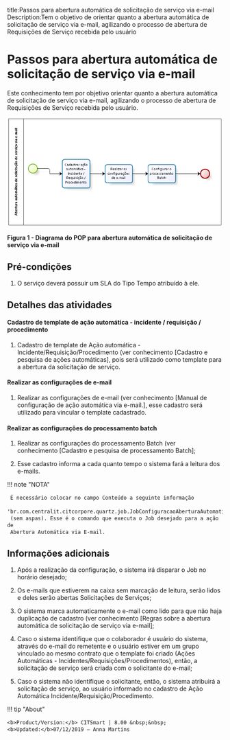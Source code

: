 title:Passos para abertura automática de solicitação de serviço via e-mail
Description:Tem o objetivo de orientar quanto a abertura automática de solicitação de serviço via e-mail, agilizando o processo de abertura de Requisições de Serviço recebida pelo usuário

# Passos para abertura automática de solicitação de serviço via e-mail

Este conhecimento tem por objetivo orientar quanto a abertura automática de
solicitação de serviço via e-mail, agilizando o processo de abertura de
Requisições de Serviço recebida pelo usuário.

![Criar ticket](images/open-ticket.png)

**Figura 1 - Diagrama do POP para abertura automática de solicitação de serviço
via e-mail**

Pré-condições
-------------

1.  O serviço deverá possuir um SLA do Tipo Tempo atribuído à ele.

Detalhes das atividades
-----------------------

#### Cadastro de template de ação automática - incidente / requisição / procedimento

1.  Cadastro de template de Ação automática - Incidente/Requisição/Procedimento
    (ver conhecimento [Cadastro e pesquisa de ações automáticas],
    pois será utilizado como template para a abertura da solicitação de serviço.

#### Realizar as configurações de e-mail

1.  Realizar as configurações de e-mail (ver conhecimento [Manual de
    configuração de ação automática via e-mail.], esse cadastro será utilizado para vincular o template cadastrado.

#### Realizar as configurações do processamento batch

1.  Realizar as configurações do processamento Batch (ver conhecimento [Cadastro
    e pesquisa de processamento Batch];

2.  Esse cadastro informa a cada quanto tempo o sistema fará a leitura dos
    e-mails.

!!! note "NOTA"

     É necessário colocar no campo Conteúdo a seguinte informação
     'br.com.centralit.citcorpore.quartz.job.JobConfiguracaoAberturaAutomaticaViaEmail'
     (sem aspas). Esse é o comando que executa o Job desejado para a ação de
     Abertura Automática via E-mail.

Informações adicionais
----------------------

1.  Após a realização da configuração, o sistema irá disparar o Job no horário
    desejado;

2.  Os e-mails que estiverem na caixa sem marcação de leitura, serão lidos e
    deles serão abertas Solicitações de Serviços;

3.  O sistema marca automaticamente o e-mail como lido para que não haja
    duplicação de cadastro (ver conhecimento [Regras sobre a abertura automática
    de solicitação de serviço via e-mail];

4.  Caso o sistema identifique que o colaborador é usuário do sistema, através
    do e-mail do remetente e o usuário estiver em um grupo vinculado ao mesmo
    contrato que o template foi criado (Ações Automáticas -
    Incidentes/Requisições/Procedimentos), então, a solicitação de serviço será
    criada com o solicitante do e-mail;

5.  Caso o sistema não identifique o solicitante, então, o sistema atribuirá a
    solicitação de serviço, ao usuário informado no cadastro de Ação Automática
    Incidente/Requisição/Procedimento.


!!! tip "About"

    <b>Product/Version:</b> CITSmart | 8.00 &nbsp;&nbsp;
    <b>Updated:</b>07/12/2019 – Anna Martins
